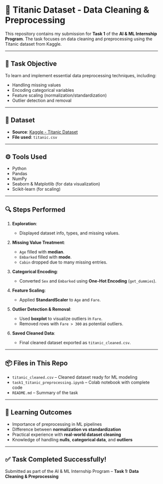 # 🧹 Titanic Dataset - Data Cleaning & Preprocessing

This repository contains my submission for **Task 1** of the **AI & ML Internship Program**. The task focuses on data cleaning and preprocessing using the Titanic dataset from Kaggle.

---

## 📝 Task Objective

To learn and implement essential data preprocessing techniques, including:
- Handling missing values
- Encoding categorical variables
- Feature scaling (normalization/standardization)
- Outlier detection and removal

---

## 📁 Dataset

- **Source**: [Kaggle - Titanic Dataset](https://www.kaggle.com/datasets/yasserh/titanic-dataset)
- **File used**: `titanic.csv`

---

## ⚙️ Tools Used

- Python
- Pandas
- NumPy
- Seaborn & Matplotlib (for data visualization)
- Scikit-learn (for scaling)

---

## 🔍 Steps Performed

1. **Exploration**:
   - Displayed dataset info, types, and missing values.

2. **Missing Value Treatment**:
   - `Age` filled with **median**.
   - `Embarked` filled with **mode**.
   - `Cabin` dropped due to many missing entries.

3. **Categorical Encoding**:
   - Converted `Sex` and `Embarked` using **One-Hot Encoding** (`get_dummies`).

4. **Feature Scaling**:
   - Applied **StandardScaler** to `Age` and `Fare`.

5. **Outlier Detection & Removal**:
   - Used **boxplot** to visualize outliers in `Fare`.
   - Removed rows with `Fare > 300` as potential outliers.

6. **Saved Cleaned Data**:
   - Final cleaned dataset exported as `titanic_cleaned.csv`.

---

## 📦 Files in This Repo

- `titanic_cleaned.csv` – Cleaned dataset ready for ML modeling
- `task1_titanic_preprocessing.ipynb` – Colab notebook with complete code
- `README.md` – Summary of the task

---

## 📌 Learning Outcomes

- Importance of preprocessing in ML pipelines
- Difference between **normalization vs standardization**
- Practical experience with **real-world dataset cleaning**
- Knowledge of handling **nulls**, **categorical data**, and **outliers**

---

## ✅ Task Completed Successfully!

Submitted as part of the AI & ML Internship Program – **Task 1: Data Cleaning & Preprocessing**


